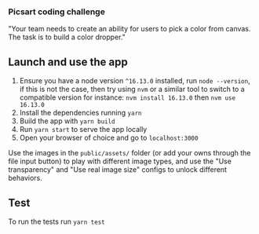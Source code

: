 ### Picsart coding challenge

"Your team needs to create an ability for users to pick a color from canvas.
The task is to build a color dropper."

## Launch and use the app

1. Ensure you have a node version `^16.13.0` installed, run `node --version`, if this is not the case,
   then try using `nvm` or a similar tool to switch to a compatible version
   for instance:  `nvm install 16.13.0` then `nvm use 16.13.0`
2. Install the dependencies running `yarn` 
3. Build the app with `yarn build`
4. Run `yarn start` to serve the app locally
5. Open your browser of choice and go to `localhost:3000`

Use the images in the `public/assets/` folder (or add your owns through the file input button) 
to play with different image types, and use the "Use transparency" and "Use real image size"
configs to unlock different behaviors.

## Test
To run the tests run `yarn test`
